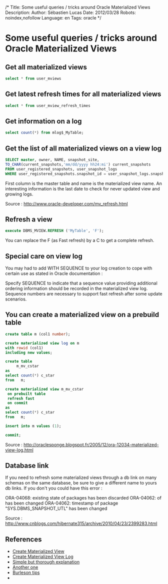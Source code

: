 /*
Title: Some useful queries / tricks around Oracle Materialized Views
Description: 
Author: Sébastien Lucas
Date: 2012/03/28
Robots: noindex,nofollow
Language: en
Tags: oracle
*/
# Some useful queries / tricks around Oracle Materialized Views

## Get all materialized views
```sql
select * from user_mviews
```
## Get latest refresh times for all materialized views

```sql
select * from user_mview_refresh_times
```
## Get information on a log

```sql
select count(*) from mlog$_MyTable;
```
## Get the list of all materialized views on a view log

```sql
SELECT master, owner, NAME, snapshot_site, 
TO_CHAR(current_snapshots,'mm/dd/yyyy hh24:mi') current_snapshots
FROM user_registered_snapshots, user_snapshot_logs
WHERE user_registered_snapshots.snapshot_id = user_snapshot_logs.snapshot_id (+)
```
First column is the master table and name is the materialized view name. An interesting information is the last date to check for never updated view and growing logs.

Source : http://www.oracle-developer.com/mv_refresh.html
## Refresh a view

```sql
execute DBMS_MVIEW.REFRESH ('MyTable', 'F');
```
You can replace the F (as Fast refresh) by a C to get a complete refresh.
## Special care on view log

You may had to add WITH SEQUENCE to your log creation to cope with certain use as stated in Oracle documentation :

Specify SEQUENCE to indicate that a sequence value providing additional ordering information should be recorded in the materialized view log. Sequence numbers are necessary to support fast refresh after some update scenarios.
## You can create a materialized view on a prebuild table

```sql
create table m (col1 number);

create materialized view log on m
with rowid (col1)
including new values;

create table
     m_mv_cstar
as
select count(*) c_star
from   m;

create materialized view m_mv_cstar
 on prebuilt table
 refresh fast
 on commit
as
select count(*) c_star
from   m;

insert into m values (1);

commit;
```

Source : http://oraclesponge.blogspot.fr/2005/12/ora-12034-materialized-view-log.html
## Database link

If you need to refresh some materialized views through a db link on many schemas on the same database, be sure to give a different name to yours db links. If you don't you could have this error :

ORA-04068: existing state of packages has been discarded
ORA-04062: of has been changed
ORA-04062: timestamp of package "SYS.DBMS_SNAPSHOT_UTL" has been changed

Source : http://www.cnblogs.com/hibernate315/archive/2010/04/23/2399283.html

## References

*	[Create Materialized View](http://docs.oracle.com/cd/B12037_01/server.101/b10759/statements_6002.htm)
*	[Create Materialized View Log](http://docs.oracle.com/cd/B12037_01/server.101/b10759/statements_6003.htm)
*	[Simple but thorough explanation](http://www.sqlsnippets.com/en/topic-12868.html)
*	[Another one](http://www.skill-guru.com/blog/2010/01/03/understanding-materialized-view-in-oracle/)
*	[Burleson tips](http://www.dba-oracle.com/art_9i_mv.htm)
*	


